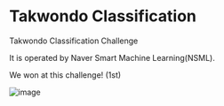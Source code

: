 # Takwondo Classification
Takwondo Classification Challenge

It is operated by Naver Smart Machine Learning(NSML).

We won at this challenge! (1st)

![image](https://user-images.githubusercontent.com/55647934/202124134-755b3166-eb57-409e-a4e2-e6868f78cb70.png)

